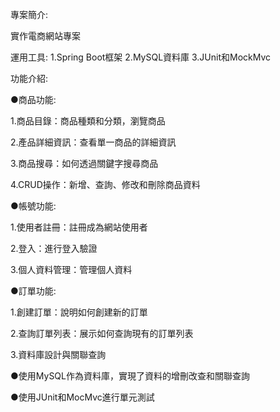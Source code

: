專案簡介:

實作電商網站專案

運用工具:
1.Spring Boot框架
2.MySQL資料庫
3.JUnit和MockMvc

功能介紹:

●商品功能:

1.商品目錄：商品種類和分類，瀏覽商品

2.產品詳細資訊：查看單一商品的詳細資訊

3.商品搜尋：如何透過關鍵字搜尋商品

4.CRUD操作：新增、查詢、修改和刪除商品資料


●帳號功能:

1.使用者註冊：註冊成為網站使用者

2.登入：進行登入驗證

3.個人資料管理：管理個人資料


●訂單功能:

1.創建訂單：說明如何創建新的訂單

2.查詢訂單列表：展示如何查詢現有的訂單列表

3.資料庫設計與關聯查詢


●使用MySQL作為資料庫，實現了資料的增刪改查和關聯查詢

●使用JUnit和MocMvc進行單元測試

